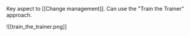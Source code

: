 Key aspect to [[Change management]]. Can use the "Train the Trainer" approach.

![[train_the_trainer.png]]